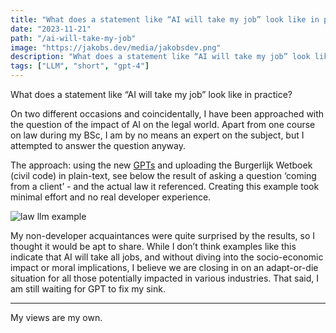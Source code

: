 ```yaml
---
title: "What does a statement like “AI will take my job” look like in practice?"
date: "2023-11-21"
path: "/ai-will-take-my-job"
image: "https://jakobs.dev/media/jakobsdev.png"
description: "What does a statement like “AI will take my job” look like in practice?"
tags: ["LLM", "short", "gpt-4"]
---
```


What does a statement like “AI will take my job” look like in practice?

On two different occasions and coincidentally, I have been approached with the question of the impact of AI on the legal world. Apart from one course on law during my BSc, I am by no means an expert on the subject, but I attempted to answer the question anyway.

The approach: using the new [GPTs](https://openai.com/blog/introducing-gpts) and uploading the Burgerlijk Wetboek (civil code) in plain-text, see below the result of asking a question ‘coming from a client’ - and the actual law it referenced. Creating this example took minimal effort and no real developer experience.

![law llm example](/media/law-llm.png)

My non-developer acquaintances were quite surprised by the results, so I thought it would be apt to share. While I don’t think examples like this indicate that AI will take all jobs, and without diving into the socio-economic impact or moral implications, I believe we are closing in on an adapt-or-die situation for all those potentially impacted in various industries. That said, I am still waiting for GPT to fix my sink.

---
My views are my own.